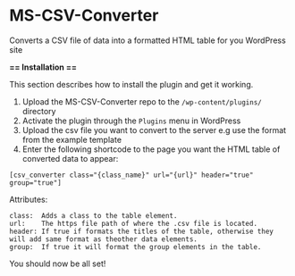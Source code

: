 # MS-CSV-Converter
Converts a CSV file of data into a formatted HTML table for you WordPress site

**== Installation ==**

This section describes how to install the plugin and get it working.

1. Upload the MS-CSV-Converter repo to the `/wp-content/plugins/` directory
2. Activate the plugin through the `Plugins` menu in WordPress
3. Upload the csv file you want to convert to the server e.g use the format from the example template
4. Enter the following shortcode to the page you want the HTML table of converted data to appear:

`[csv_converter class="{class_name}" url="{url}" header="true" group="true"]`

Attributes:
```
class:  Adds a class to the table element.
url:    The https file path of where the .csv file is located.
header: If true if formats the titles of the table, otherwise they will add same format as theother data elements.
group:  If true it will format the group elements in the table.
```
You should now be all set!
